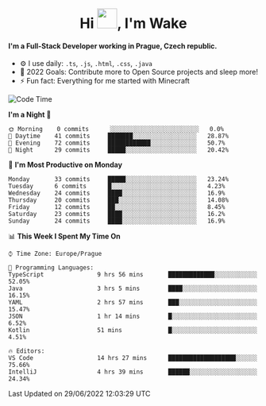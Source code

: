 <h1 align="center">Hi <img src="https://raw.githubusercontent.com/MrWakeCZ/MrWakeCZ/master/Hi.gif" width="40px" />, I'm Wake</h1>

#### I'm a Full-Stack Developer working in Prague, Czech republic.
- ⚙️ I use daily: `.ts`, `.js`, `.html`, `.css`, `.java`
- 🥅 2022 Goals: Contribute more to Open Source projects and sleep more!
- ⚡ Fun fact: Everything for me started with Minecraft

<!--START_SECTION:waka-->
![Code Time](http://img.shields.io/badge/Code%20Time-2%2C520%20hrs%2036%20mins-blue)

**I'm a Night 🦉** 

```text
🌞 Morning    0 commits      ░░░░░░░░░░░░░░░░░░░░░░░░░   0.0% 
🌆 Daytime    41 commits     ███████░░░░░░░░░░░░░░░░░░   28.87% 
🌃 Evening    72 commits     ████████████░░░░░░░░░░░░░   50.7% 
🌙 Night      29 commits     █████░░░░░░░░░░░░░░░░░░░░   20.42%

```
📅 **I'm Most Productive on Monday** 

```text
Monday       33 commits     █████░░░░░░░░░░░░░░░░░░░░   23.24% 
Tuesday      6 commits      █░░░░░░░░░░░░░░░░░░░░░░░░   4.23% 
Wednesday    24 commits     ████░░░░░░░░░░░░░░░░░░░░░   16.9% 
Thursday     20 commits     ███░░░░░░░░░░░░░░░░░░░░░░   14.08% 
Friday       12 commits     ██░░░░░░░░░░░░░░░░░░░░░░░   8.45% 
Saturday     23 commits     ████░░░░░░░░░░░░░░░░░░░░░   16.2% 
Sunday       24 commits     ████░░░░░░░░░░░░░░░░░░░░░   16.9%

```


📊 **This Week I Spent My Time On** 

```text
⌚︎ Time Zone: Europe/Prague

💬 Programming Languages: 
TypeScript               9 hrs 56 mins       █████████████░░░░░░░░░░░░   52.05% 
Java                     3 hrs 5 mins        ████░░░░░░░░░░░░░░░░░░░░░   16.15% 
YAML                     2 hrs 57 mins       ███░░░░░░░░░░░░░░░░░░░░░░   15.47% 
JSON                     1 hr 14 mins        █░░░░░░░░░░░░░░░░░░░░░░░░   6.52% 
Kotlin                   51 mins             █░░░░░░░░░░░░░░░░░░░░░░░░   4.51%

🔥 Editors: 
VS Code                  14 hrs 27 mins      ███████████████████░░░░░░   75.66% 
IntelliJ                 4 hrs 39 mins       ██████░░░░░░░░░░░░░░░░░░░   24.34%

```


 Last Updated on 29/06/2022 12:03:29 UTC
<!--END_SECTION:waka-->
